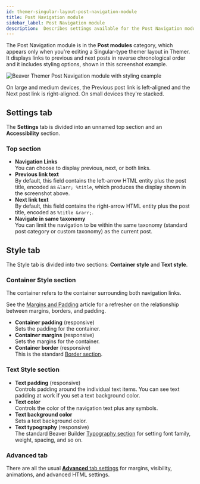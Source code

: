 ```yaml
---
id: themer-singular-layout-post-navigation-module
title: Post Navigation module
sidebar_label: Post Navigation module
description:  Describes settings available for the Post Navigation module in Beaver Themer Singular layouts.
---
```


The Post Navigation module is in the **Post modules** category, which appears only when you're editing a Singular-type themer layout in Themer. It displays links to previous and next posts in reverse chronological order and it includes styling options, shown in this screenshot example.

![Beaver Themer Post Navigation module with styling example](/img/themer-singular-layout-post-navigation-module-1.png)

On large and medium devices, the Previous post link is left-aligned and the Next post link is right-aligned. On small devices they're stacked.

## Settings tab

The **Settings** tab is divided into an unnamed top section and an **Accessibility** section.

### Top section

* **Navigation Links**  
You can choose to display previous, next, or both links.
* **Previous link text**  
By default, this field contains the left-arrow HTML entity plus the post title, encoded as `&larr; %title`, which produces the display shown in the screenshot above.
* **Next link text**  
By default, this field contains the right-arrow HTML entity plus the post title, encoded as `%title &rarr;`.
* **Navigate in same taxonomy**  
You can limit the navigation to be within the same taxonomy (standard post category or custom taxonomy) as the current post.

## Style tab

The Style tab is divided into two sections: **Container style** and **Text style**.

### Container Style section

The container refers to the container surrounding both navigation links.

See the [Margins and Padding](/beaver-builder/layouts/advanced-tab/spacing) article for a refresher on the relationship between margins, borders, and padding.

* **Container padding** (responsive)  
Sets the padding for the container.
* **Container margins** (responsive)  
Sets the margins for the container.
* **Container border** (responsive)  
This is the standard [Border section](/beaver-builder/styles/effects/borders).

### Text Style section

* **Text padding** (responsive)  
Controls padding around the individual text items. You can see text padding at work if you set a text background color.
* **Text color**  
Controls the color of the navigation text plus any symbols.
* **Text background color**  
Sets a text background color.
* **Text typography** (responsive)  
The standard Beaver Builder [Typography section](/beaver-builder/styles/typography) for setting font family, weight, spacing, and so on.

### Advanced tab

There are all the usual [**Advanced** tab settings](/beaver-builder/layouts/advanced-tab) for margins, visibility, animations, and advanced HTML settings.
